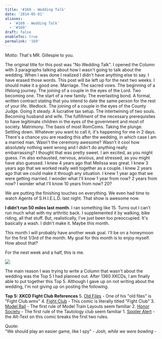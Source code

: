 ```yaml
---
title: '#169 - Wedding Talk'
date: '2014-05-01'
aliases:
  - '#169 - Wedding Talk'
  - '#169'
draft: false
enableToc: true
permalink: '169'
---
```


Motto: That's MR. Gillespie to you.

  
The original title for this post was "No Wedding Talk". I opened the Column with 3 paragraphs talking about how I wasn't going to talk about the wedding. When I was done I realized I didn't have anything else to say. I have erased those words. This post will be left up for the next two weeks. I should make it a good one. Marriage. The sacred vows. The beginning of a lifelong journey. The joining of a couple in the eyes of the Lord. Two becoming one. The start of a new family. The everlasting bond. A formal, written contract stating that you intend to date the same person for the rest of your life. Wedlock. The joining of a couple in the eyes of the County Judge. Going it steady. A lucrative tax setup. The intertwining of two souls. Becoming husband and wife. The fulfillment of the necessary prerequisites to have legitimate children in the eyes of the government and most of society. Matrimony. The basis of most RomComs. Taking the plunge. Settling down. Whatever you want to call it, it's happening for me in 2 days. There's a chance you are reading this after the wedding, in which case I am a married man. Wasn't the ceremony awesome? Wasn't it cool how absolutely nothing went wrong and I didn't do anything really embarrassing? I thought that was pretty sweet. I am excited, as you might guess. I'm also exhausted, nervous, anxious, and stressed, as you might have also guessed. I knew 4 years ago that Melissa was great. I knew 3 years ago that we worked really well together as a couple. I knew 2 years ago that we could make it through any situation. I knew 1 year ago that we were getting married. I wonder what I'll know 1 year from now? 2 years from now? I wonder what I'll know 10 years from now? 20? 

We are putting the finishing touches on everything. We even had time to watch Agents of S.H.I.E.L.D. last night. That show is awesome now.  
  
**I didn't run 50 miles last month**. I ran something like 15\. Turns out I can't run much what with my arthritic back. I supplemented it by walking, bike riding, all that stuff. But, realistically, I've just been too preoccupied. It's basically a wash. I didn't make it. Maybe this month.  
  
This month I will probably have another weak goal. I'll be on a honeymoon for the first 1/3rd of the month. My goal for this month is to enjoy myself. How about that?  
  
For the next week and a half, this is me.  
  
  
[![](assets/169-1.gif)](http://2.bp.blogspot.com/-WkbEhPraQ5M/U2LXxcXOJ8I/AAAAAAABP2w/C4qK63X6MNo/s1600/Victory+Dance.gif)

The main reason I was trying to write a Column that wasn't about the wedding was the Top 5 I had planned out. After 1360 XKCDs, I am finally able to put together this Top 5\. Although I gave up on not writing about the wedding, I'm not giving up on posting the following.

  
**Top 5: XKCD Fight Club References** 5\. [Old Files](http://www.xkcd.com/1360/) \- One of his "old files" is "Fight Club.wmv" 4\. [Fight Club](http://www.xkcd.com/922/) \- This comic is literally titled "Fight Club" 3\. [Model Rail](http://www.xkcd.com/878/) \- The first rule of Model Train Layouts seem familiar 2\. [Honor Society](http://www.xkcd.com/703/) \- The first rule of the Tautology club seem familiar 1\. [Spoiler Alert](http://www.xkcd.com/109/) \- the Alt-Text on this comic breaks the first two rules.

  
Quote:   
"We should play an easier game, like I spy" _\- Josh, while we were bowling -_
